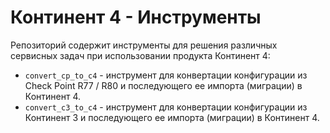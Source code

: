 # Континент 4 - Инструменты

Репозиторий содержит инструменты для решения различных сервисных задач при использовании продукта Континент 4:

- `convert_cp_to_c4` - инструмент для конвертации конфигурации из Check Point R77 / R80 и последующего ее импорта (миграции) в Континент 4.
- `convert_с3_to_c4` - инструмент для конвертации конфигурации из Континент 3 и последующего ее импорта (миграции) в Континент 4.
